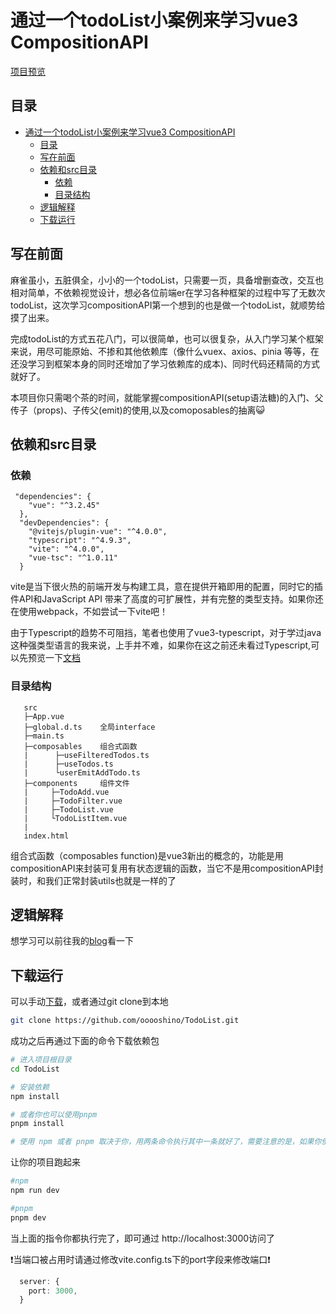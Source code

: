 # 通过一个todoList小案例来学习vue3 CompositionAPI

[项目预览](https://oshino-todolist.netlify.app)


## 目录
- [通过一个todoList小案例来学习vue3 CompositionAPI](#通过一个todolist小案例来学习vue3-compositionapi)
  - [目录](#目录)
  - [写在前面](#写在前面)
  - [依赖和src目录](#依赖和src目录)
    - [依赖](#依赖)
    - [目录结构](#目录结构)
  - [逻辑解释](#逻辑解释)
  - [下载运行](#下载运行)


## 写在前面

麻雀虽小，五脏俱全，小小的一个todoList，只需要一页，具备增删查改，交互也相对简单，不依赖视觉设计，想必各位前端er在学习各种框架的过程中写了无数次todoList，这次学习compositionAPI第一个想到的也是做一个todoList，就顺势给摸了出来。

完成todoList的方式五花八门，可以很简单，也可以很复杂，从入门学习某个框架来说，用尽可能原始、不掺和其他依赖库（像什么vuex、axios、pinia 等等，在还没学习到框架本身的同时还增加了学习依赖库的成本)、同时代码还精简的方式就好了。

本项目你只需喝个茶的时间，就能掌握compositionAPI(setup语法糖)的入门、父传子（props)、子传父(emit)的使用,以及comoposables的抽离:smiley_cat:

## 依赖和src目录

### 依赖

```
 "dependencies": {
    "vue": "^3.2.45"
  },
  "devDependencies": {
    "@vitejs/plugin-vue": "^4.0.0",
    "typescript": "^4.9.3",
    "vite": "^4.0.0",
    "vue-tsc": "^1.0.11"
  }
```

vite是当下很火热的前端开发与构建工具，意在提供开箱即用的配置，同时它的插件API和JavaScript API 带来了高度的可扩展性，并有完整的类型支持。如果你还在使用webpack，不如尝试一下vite吧！


由于Typescript的趋势不可阻挡，笔者也使用了vue3-typescript，对于学过java这种强类型语言的我来说，上手并不难，如果你在这之前还未看过Typescript,可以先预览一下[文档](https://typescript.bootcss.com)


### 目录结构

```
   src
   ├─App.vue
   ├─global.d.ts    全局interface
   ├─main.ts
   ├─composables    组合式函数
   |      ├─useFilteredTodos.ts
   |      ├─useTodos.ts
   |      └userEmitAddTodo.ts
   ├─components     组件文件
   |     ├─TodoAdd.vue
   |     ├─TodoFilter.vue
   |     ├─TodoList.vue
   |     └TodoListItem.vue
   |
   index.html
```

组合式函数（composables function)是vue3新出的概念的，功能是用compositionAPI来封装可复用有状态逻辑的函数，当它不是用compositionAPI封装时，和我们正常封装utils也就是一样的了

## 逻辑解释

想学习可以前往我的[blog](https://oshino.cc/posts/todolist)看一下

## 下载运行

可以手动[下载](https://github.com/ooooshino/TodoList.git)，或者通过git clone到本地

```bash
git clone https://github.com/ooooshino/TodoList.git
``` 

成功之后再通过下面的命令下载依赖包

```bash
# 进入项目根目录
cd TodoList

# 安装依赖
npm install

# 或者你也可以使用pnpm
pnpm install

# 使用 npm 或者 pnpm 取决于你，用两条命令执行其中一条就好了，需要注意的是，如果你使用pnpm，你需要提前安装好pnpm
```

让你的项目跑起来

```bash
#npm
npm run dev

#pnpm
pnpm dev
```

当上面的指令你都执行完了，即可通过 http://localhost:3000访问了

:exclamation:当端口被占用时请通过修改vite.config.ts下的port字段来修改端口:exclamation:

```typescript
  server: {
    port: 3000,
  }
```
